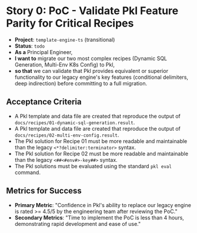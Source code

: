 # Story 0: PoC - Validate Pkl Feature Parity for Critical Recipes

- **Project**: `template-engine-ts` (transitional)
- **Status**: `todo`
- **As a** Principal Engineer,
- **I want to** migrate our two most complex recipes (Dynamic SQL Generation, Multi-Env K8s Config) to Pkl,
- **so that** we can validate that Pkl provides equivalent or superior functionality to our legacy engine's key features (conditional delimiters, deep indirection) before committing to a full migration.

## Acceptance Criteria

- A Pkl template and data file are created that reproduce the output of `docs/recipes/01-dynamic-sql-generation.result`.
- A Pkl template and data file are created that reproduce the output of `docs/recipes/02-multi-env-config.result`.
- The Pkl solution for Recipe 01 must be more readable and maintainable than the legacy `<*?delimiter:terminator>` syntax.
- The Pkl solution for Recipe 02 must be more readable and maintainable than the legacy `<##<#env#>-key##>` syntax.
- The Pkl solutions must be evaluated using the standard `pkl eval` command.

## Metrics for Success

- **Primary Metric**: "Confidence in Pkl's ability to replace our legacy engine is rated >= 4.5/5 by the engineering team after reviewing the PoC."
- **Secondary Metrics**: "Time to implement the PoC is less than 4 hours, demonstrating rapid development and ease of use."
